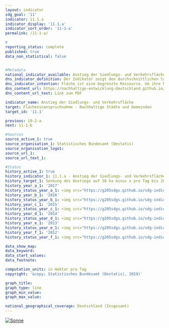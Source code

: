 ```yaml
---                       
layout: indicator                       
sdg_goal: '11'                       
indicator: 11.1.a                       
indicator_display: '11.1.a'                       
indicator_sort_order: '11-1-a'                       
permalink: /11-1-a/                       

#                       
reporting_status: complete                       
published: true                       
data_non_statistical: false                       


#Metadata                       
national_indicator_available: Anstieg der Siedlungs- und Verkehrsfläche                       
dns_indicator_definition: Der Indikator zeigt den durchschnittlichen täglichen Anstieg der Siedlungs- und Verkehrsfläche.                       
dns_indicator_intention: Fläche ist eine begrenzte Ressource. Um ihre Nutzung konkurrieren beispielsweise Land- und Forstwirtschaft, Siedlung und Verkehr, Naturschutz, Rohstoffabbau und Energieerzeugung. Die Inanspruchnahme zusätzlicher Flächen für Siedlungs- und Verkehrszwecke soll bis zum Jahr 2030 auf unter 30 Hektar pro Tag begrenzt werden.                       
dns_content_url: https://nachhaltige-entwicklung-deutschland.github.io/open-sdg-site-starter/public/content/11.1.a.pdf                       
dns_content_url_text: Link zum PDF                       

indicator_name: Anstieg der Siedlungs- und Verkehrsfläche                       
target: Flächeninanspruchnahme - Nachhaltige Städte und Gemeinden                       
target_id: '11.1'                       

previous: 10-2-a                       
next: 11-1-b                       

#Sources
source_active_1: true                               
source_organisation_1: Statistisches Bundesamt (Destatis)                               
source_organisation_logo1:                                
source_url_1:                                
source_url_text_1:                                

#Status                           
history_active_1: true                           
history_indicator_1: 11.1.a - Anstieg der Siedlungs- und Verkehrsfläche                           
history_target_1: Senkung des Anstiegs auf 30 ha minus x pro Tag bis 2030
history_year_a_1: '2017'                               
history_status_year_a_1: <img src="https://g205sdgs.github.io/sdg-indicators/public/Wettersymbole/Sonne.png" alt="Sonne" />
history_year_b_1: '2016'                               
history_status_year_b_1: <img src="https://g205sdgs.github.io/sdg-indicators/public/Wettersymbole/Sonne.png" alt="Sonne" />
history_year_c_1: '2015'                               
history_status_year_c_1: <img src="https://g205sdgs.github.io/sdg-indicators/public/Wettersymbole/Sonne.png" alt="Sonne" />
history_year_d_1: '2014'                               
history_status_year_d_1: <img src="https://g205sdgs.github.io/sdg-indicators/public/Wettersymbole/Sonne.png" alt="Sonne" />
history_year_e_1: '2013'                               
history_status_year_e_1: <img src="https://g205sdgs.github.io/sdg-indicators/public/Wettersymbole/Sonne.png" alt="Sonne" />
history_year_f_1: '2012'                               
history_status_year_f_1: <img src="https://g205sdgs.github.io/sdg-indicators/public/Wettersymbole/Sonne.png" alt="Sonne" />

data_show_map:                        
data_keyword:                        
data_start_values:                        
data_footnote:                        

computation_units: in Hektar pro Tag                       
copyright: '&copy; Statistisches Bundesamt (Destatis), 2019)'                       

graph_title:                        
graph_type: line                       
graph_min_value:                        
graph_max_value:                        

national_geographical_coverage: Deutschland (Insgesamt)                       
---
```

<a href="https://nachhaltige-entwicklung-deutschland.github.io/open-sdg-site-starter/status/"><img src="https://g205sdgs.github.io/sdg-indicators/public/Wettersymbole/Sonne.png" alt="Sonne" />                           
</a>
